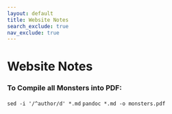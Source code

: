 ```yaml
---
layout: default
title: Website Notes
search_exclude: true
nav_exclude: true
---
```


# Website Notes

### To Compile all Monsters into PDF:
```sed -i '/^author/d' *.md```
```pandoc *.md -o monsters.pdf```
